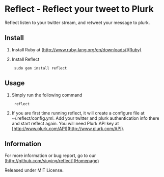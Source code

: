 # Reflect - Reflect your tweet to Plurk #

Reflect listen to your twitter stream, and retweet your message to plurk.

## Install ##

1. Install Ruby at [http://www.ruby-lang.org/en/downloads/](Ruby)

3. Install Reflect

		sudo gem install reflect

## Usage ##

1. Simply run the following command

		reflect

2. If you are first time running reflect, it will create a configure file at ~/.reflect/config.yml. Add your twitter and plurk authentication info there and start reflect again. You will need Plurk API key at [http://www.plurk.com/API](http://www.plurk.com/API).

## Information ##

For more information or bug report, go to our [http://github.com/siuying/reflect](Homepage)

Released under MIT License.
